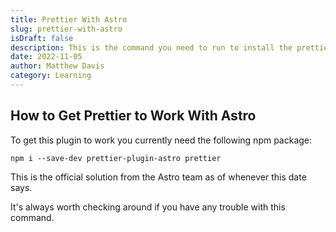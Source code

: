 ```yaml
---
title: Prettier With Astro
slug: prettier-with-astro
isDraft: false
description: This is the command you need to run to install the prettier plugin for astro.
date: 2022-11-05
author: Matthew Davis
category: Learning
---
```


## How to Get Prettier to Work With Astro

To get this plugin to work you currently need the following npm package:

`npm i --save-dev prettier-plugin-astro prettier`

This is the official solution from the Astro team as of whenever this date says.

It's always worth checking around if you have any trouble with this command.

